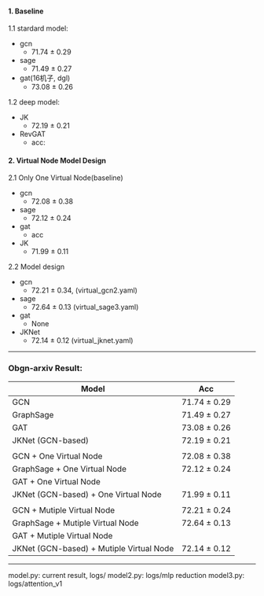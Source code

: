 #### 1. Baseline
    
1.1 stardard model: 
- gcn
    - 71.74 ± 0.29
- sage
    - 71.49 ± 0.27
- gat(16机子, dgl)
    - 73.08 ± 0.26

1.2 deep model:
- JK 
    - 72.19 ± 0.21
- RevGAT
    - acc: 

#### 2. Virtual Node Model Design

2.1 Only One Virtual Node(baseline)
- gcn
    - 72.08 ± 0.38 
- sage
    - 72.12 ± 0.24
- gat
    - acc
- JK
    - 71.99 ± 0.11


2.2 Model design
- gcn
    - 72.21 ± 0.34, (virtual_gcn2.yaml)
- sage
    - 72.64 ± 0.13 (virtual_sage3.yaml)
- gat
    - None
- JKNet
    - 72.14 ± 0.12 (virtual_jknet.yaml)


----
### Obgn-arxiv Result: 

| Model                                    | Acc          |
| ---------------------------------------- | ------------ |
| GCN                                      | 71.74 ± 0.29 |
| GraphSage                                | 71.49 ± 0.27 |
| GAT                                      | 73.08 ± 0.26 |
| JKNet (GCN-based)                        | 72.19 ± 0.21 |
|                                          |              |
| GCN + One Virtual Node                   | 72.08 ± 0.38 |
| GraphSage + One Virtual Node             | 72.12 ± 0.24 |
| GAT + One Virtual Node                   |              |
| JKNet (GCN-based) + One Virtual Node     | 71.99 ± 0.11 |
|                                          |              |
| GCN + Mutiple Virtual Node               | 72.21 ± 0.24 |
| GraphSage + Mutiple Virtual Node         | 72.64 ± 0.13 |
| GAT + Mutiple Virtual Node               |              |
| JKNet (GCN-based) + Mutiple Virtual Node | 72.14 ± 0.12 |


---
model.py: current result, logs/
model2.py: logs/mlp reduction
model3.py: logs/attention_v1
